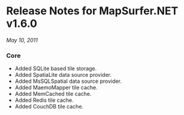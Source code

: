 # Release Notes for MapSurfer.NET v1.6.0

*May 10, 2011*

### Core ###

- Added SQLite based tile storage.
- Added SpatiaLite data source provider.
- Added MsSQLSpatial data source provider.
- Added MaemoMapper tile cache.
- Added MemCached tile cache.
- Added Redis tile cache.
- Added CouchDB tile cache.
